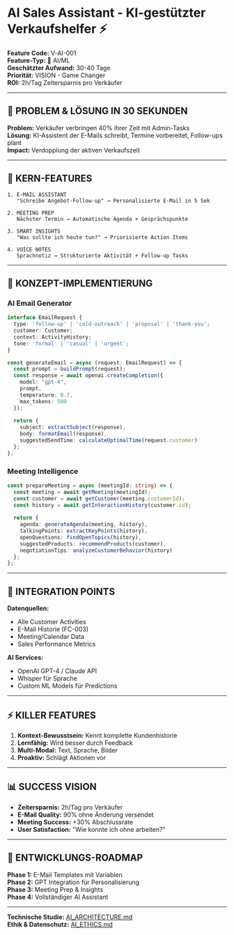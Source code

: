 # AI Sales Assistant - KI-gestützter Verkaufshelfer ⚡

**Feature Code:** V-AI-001  
**Feature-Typ:** 🤖 AI/ML  
**Geschätzter Aufwand:** 30-40 Tage  
**Priorität:** VISION - Game Changer  
**ROI:** 2h/Tag Zeitersparnis pro Verkäufer  

---

## 🎯 PROBLEM & LÖSUNG IN 30 SEKUNDEN

**Problem:** Verkäufer verbringen 40% ihrer Zeit mit Admin-Tasks  
**Lösung:** KI-Assistent der E-Mails schreibt, Termine vorbereitet, Follow-ups plant  
**Impact:** Verdopplung der aktiven Verkaufszeit  

---

## 🤖 KERN-FEATURES

```
1. E-MAIL ASSISTANT
   "Schreibe Angebot-Follow-up" → Personalisierte E-Mail in 5 Sek

2. MEETING PREP
   Nächster Termin → Automatische Agenda + Gesprächspunkte

3. SMART INSIGHTS
   "Was sollte ich heute tun?" → Priorisierte Action Items

4. VOICE NOTES
   Sprachnotiz → Strukturierte Aktivität + Follow-up Tasks
```

---

## 🏃 KONZEPT-IMPLEMENTIERUNG

### AI Email Generator
```typescript
interface EmailRequest {
  type: 'follow-up' | 'cold-outreach' | 'proposal' | 'thank-you';
  customer: Customer;
  context: ActivityHistory;
  tone: 'formal' | 'casual' | 'urgent';
}

const generateEmail = async (request: EmailRequest) => {
  const prompt = buildPrompt(request);
  const response = await openai.createCompletion({
    model: "gpt-4",
    prompt,
    temperature: 0.7,
    max_tokens: 500
  });
  
  return {
    subject: extractSubject(response),
    body: formatEmail(response),
    suggestedSendTime: calculateOptimalTime(request.customer)
  };
};
```

### Meeting Intelligence
```typescript
const prepareMeeting = async (meetingId: string) => {
  const meeting = await getMeeting(meetingId);
  const customer = await getCustomer(meeting.customerId);
  const history = await getInteractionHistory(customer.id);
  
  return {
    agenda: generateAgenda(meeting, history),
    talkingPoints: extractKeyPoints(history),
    openQuestions: findOpenTopics(history),
    suggestedProducts: recommendProducts(customer),
    negotiationTips: analyzeCustomerBehavior(history)
  };
};
```

---

## 🔗 INTEGRATION POINTS

**Datenquellen:**
- Alle Customer Activities
- E-Mail Historie (FC-003)
- Meeting/Calendar Data
- Sales Performance Metrics

**AI Services:**
- OpenAI GPT-4 / Claude API
- Whisper für Sprache
- Custom ML Models für Predictions

---

## ⚡ KILLER FEATURES

1. **Kontext-Bewusstsein:** Kennt komplette Kundenhistorie
2. **Lernfähig:** Wird besser durch Feedback
3. **Multi-Modal:** Text, Sprache, Bilder
4. **Proaktiv:** Schlägt Aktionen vor

---

## 📊 SUCCESS VISION

- **Zeitersparnis:** 2h/Tag pro Verkäufer
- **E-Mail Quality:** 90% ohne Änderung versendet
- **Meeting Success:** +30% Abschlussrate
- **User Satisfaction:** "Wie konnte ich ohne arbeiten?"

---

## 🚀 ENTWICKLUNGS-ROADMAP

**Phase 1:** E-Mail Templates mit Variablen  
**Phase 2:** GPT Integration für Personalisierung  
**Phase 3:** Meeting Prep & Insights  
**Phase 4:** Vollständiger AI Assistant  

---

**Technische Studie:** [AI_ARCHITECTURE.md](./AI_ARCHITECTURE.md)  
**Ethik & Datenschutz:** [AI_ETHICS.md](./AI_ETHICS.md)